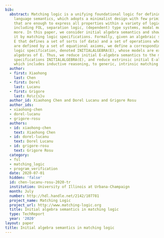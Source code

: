 ```yaml
---
bib:
  abstract: Matching logic is a unifying foundational logic for defining formal programming
    language semantics, which adopts a minimalist design with few primitive constructs
    that are enough to express all properties within a variety of logical systems,
    including FOL, separation logic, (dependent) type systems, modal mu-logic, and
    more. In this paper, we consider initial algebra semantics and show how to capture
    it by matching logic specifications. Formally, given an algebraic specification
    E that defines a set of sorts (of data) and a set of operations whose behaviors
    are defined by a set of equational axioms, we define a corresponding matching
    logic specification, denoted INITIALALGEBRA(E), whose models are exactly the initial
    algebras of E. Thus, we reduce initial E-algebra semantics to the matching logic
    specifications INITIALALGEBRA(E), and reduce extrinsic initial E-algebra reasoning,
    which includes inductive reasoning, to generic, intrinsic matching logic reasoning.
  author:
  - first: Xiaohong
    last: Chen
  - first: Dorel
    last: Lucanu
  - first: Grigore
    last: Ro\c{s}u
  author_id: Xiaohong Chen and Dorel Lucanu and Grigore Rosu
  author_ids:
  - xiaohong-chen
  - dorel-lucanu
  - grigore-rosu
  authors:
  - id: xiaohong-chen
    text: Xiaohong Chen
  - id: dorel-lucanu
    text: Dorel Lucanu
  - id: grigore-rosu
    text: Grigore Rosu
  category:
  - fsl
  - matching_logic
  - program_verification
  date: 2020-07-01
  hidden: 'false'
  id: chen-lucanu-rosu-2020-tr
  institution: University of Illinois at Urbana-Champaign
  month: July
  number: http://hdl.handle.net/2142/107781
  project_name: Matching Logic
  project_url: http://www.matching-logic.org
  title: Initial algebra semantics in matching logic
  type: TechReport
  year: '2020'
layout: paper
title: Initial algebra semantics in matching logic
---
```

